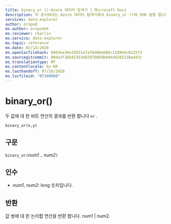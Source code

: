 ```yaml
---
title: binary_or ()-Azure 데이터 탐색기 | Microsoft Docs
description: 이 문서에서는 Azure 데이터 탐색기에서 binary_or ()에 대해 설명 합니다.
services: data-explorer
author: orspod
ms.author: orspodek
ms.reviewer: rkarlin
ms.service: data-explorer
ms.topic: reference
ms.date: 02/13/2020
ms.openlocfilehash: 6903ee36e29551e7af6d08e686c1189e0c0125f3
ms.sourcegitcommit: 09da3f26b4235368297b8b9b604d4282228a443c
ms.translationtype: MT
ms.contentlocale: ko-KR
ms.lasthandoff: 07/28/2020
ms.locfileid: "87349060"
---
```

# <a name="binary_or"></a>binary_or()

두 값에 대 한 비트 연산의 결과를 반환 합니다 `or` . 

```kusto
binary_or(x,y)
```

## <a name="syntax"></a>구문

`binary_or(`*num1* `,` *num2*`)`

## <a name="arguments"></a>인수

* *num1*, *num2*: long 숫자입니다.

## <a name="returns"></a>반환

값 쌍에 대 한 논리합 연산을 반환 합니다. num1 | num2.